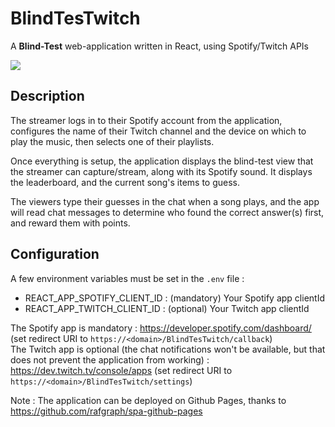 # BlindTesTwitch

A **Blind-Test** web-application written in React, using Spotify/Twitch APIs

<kbd>
    <img src="https://i.imgur.com/EkIW17l.gif" />
</kbd>

## Description

The streamer logs in to their Spotify account from the application, configures the name of their Twitch channel and the device on which to play the music, then selects one of their playlists.

Once everything is setup, the application displays the blind-test view that the streamer can capture/stream, along with its Spotify sound. It displays the leaderboard, and the current song's items to guess.

The viewers type their guesses in the chat when a song plays, and the app will read chat messages to determine who found the correct answer(s) first, and reward them with points.

## Configuration

A few environment variables must be set in the `.env` file :
- REACT_APP_SPOTIFY_CLIENT_ID : (mandatory) Your Spotify app clientId
- REACT_APP_TWITCH_CLIENT_ID : (optional) Your Twitch app clientId

The Spotify app is mandatory : https://developer.spotify.com/dashboard/ (set redirect URI to `https://<domain>/BlindTesTwitch/callback`)   
The Twitch app is optional (the chat notifications won't be available, but that does not prevent the application from working) : https://dev.twitch.tv/console/apps (set redirect URI to `https://<domain>/BlindTesTwitch/settings`)   

Note : The application can be deployed on Github Pages, thanks to https://github.com/rafgraph/spa-github-pages